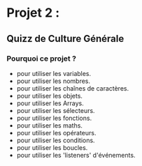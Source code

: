 # Projet 2 :

## Quizz de Culture Générale

### Pourquoi ce projet ?

- pour utiliser les variables.
- pour utiliser les nombres.
- pour utiliser les chaînes de caractères.
- pour utiliser les objets.
- pour utiliser les Arrays.
- pour utiliser les sélecteurs.
- pour utiliser les fonctions.
- pour utiliser les maths.
- pour utiliser les opérateurs.
- pour utiliser les conditions.
- pour utiliser les boucles.
- pour utiliser les 'listeners' d'événements.
